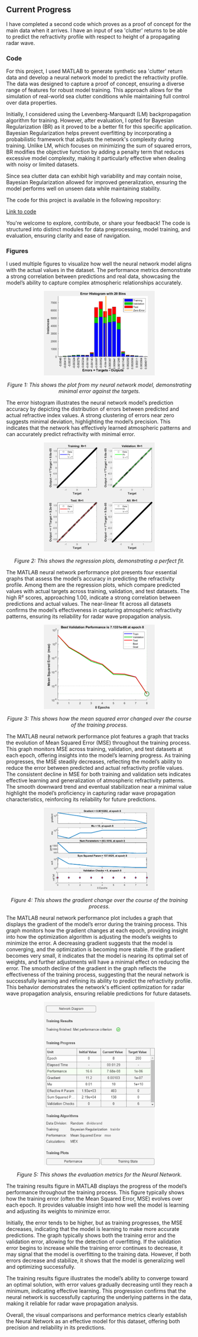 ## Current Progress

I have completed a second code which proves as a proof of concept for the main data when it arrives. I have an input of sea 'clutter' returns to be able to predict the refractivity profile with respect to height of a propagating radar wave.

### Code
For this project, I used MATLAB to generate synthetic sea 'clutter' return data and develop a neural network model to predict the refractivity profile. The data was designed to capture a proof of concept, ensuring a diverse range of features for robust model training. This approach allows for the simulation of real-world sea clutter conditions while maintaining full control over data properties.

Initially, I considered using the Levenberg-Marquardt (LM) backpropagation algorithm for training. However, after evaluation, I opted for Bayesian Regularization (BR) as it proved to be a better fit for this specific application. Bayesian Regularization helps prevent overfitting by incorporating a probabilistic framework that adjusts the network's complexity during training. Unlike LM, which focuses on minimizing the sum of squared errors, BR modifies the objective function by adding a penalty term that reduces excessive model complexity, making it particularly effective when dealing with noisy or limited datasets.

Since sea clutter data can exhibit high variability and may contain noise, Bayesian Regularization allowed for improved generalization, ensuring the model performs well on unseen data while maintaining stability.

The code for this project is available in the following repository:

[Link to code](./Code/Neural_Net2.m/)

You're welcome to explore, contribute, or share your feedback! The code is structured into distinct modules for data preprocessing, model training, and evaluation, ensuring clarity and ease of navigation.



### Figures

I used multiple figures to visualize how well the neural network model aligns with the actual values in the dataset. The performance metrics demonstrate a strong correlation between predictions and real data, showcasing the model’s ability to capture complex atmospheric relationships accurately.

<p align="center">
  <img src="Figures/errors2.png" alt="Plot Description" width="300"/>
</p>

<p align="center"><em>Figure 1: This shows the plot from my neural network model, demonstrating minimal error against the targets.</em></p>

The error histogram illustrates the neural network model’s prediction accuracy by depicting the distribution of errors between predicted and actual refractive index values. A strong clustering of errors near zero suggests minimal deviation, highlighting the model’s precision. This indicates that the network has effectively learned atmospheric patterns and can accurately predict refractivity with minimal error.

<p align="center">
  <img src="Figures/rscore2.png" alt="Plot Description" width="300"/>
</p>

<p align="center"><em>Figure 2: This shows the regression plots, demonstrating a perfect fit.</em></p>

The MATLAB neural network performance plot presents four essential graphs that assess the model’s accuracy in predicting the refractivity profile. Among them are the regression plots, which compare predicted values with actual targets across training, validation, and test datasets. The high R² scores, approaching 1.00, indicate a strong correlation between predictions and actual values. The near-linear fit across all datasets confirms the model’s effectiveness in capturing atmospheric refractivity patterns, ensuring its reliability for radar wave propagation analysis.

<p align="center">
  <img src="Figures/epoch2.png" alt="Plot Description" width="300"/>
</p>

<p align="center"><em>Figure 3: This shows how the mean squared error changed over the course of the training process.</em></p>

The MATLAB neural network performance plot features a graph that tracks the evolution of Mean Squared Error (MSE) throughout the training process. This graph monitors MSE across training, validation, and test datasets at each epoch, offering insights into the model’s learning progress. As training progresses, the MSE steadily decreases, reflecting the model’s ability to reduce the error between predicted and actual refractivity profile values. The consistent decline in MSE for both training and validation sets indicates effective learning and generalization of atmospheric refractivity patterns. The smooth downward trend and eventual stabilization near a minimal value highlight the model’s proficiency in capturing radar wave propagation characteristics, reinforcing its reliability for future predictions.

<p align="center">
  <img src="Figures/gradient2.png" alt="Plot Description" width="300"/>
</p>

<p align="center"><em>Figure 4: This shows the gradient change over the course of the training process.</em></p>

The MATLAB neural network performance plot includes a graph that displays the gradient of the model’s error during the training process. This graph monitors how the gradient changes at each epoch, providing insight into how the optimization algorithm is adjusting the model’s weights to minimize the error. A decreasing gradient suggests that the model is converging, and the optimization is becoming more stable. If the gradient becomes very small, it indicates that the model is nearing its optimal set of weights, and further adjustments will have a minimal effect on reducing the error. The smooth decline of the gradient in the graph reflects the effectiveness of the training process, suggesting that the neural network is successfully learning and refining its ability to predict the refractivity profile. This behavior demonstrates the network's efficient optimization for radar wave propagation analysis, ensuring reliable predictions for future datasets.

<p align="center">
  <img src="Figures/evaluation2.png" alt="Plot Description" width="300"/>
</p>

<p align="center"><em>Figure 5: This shows the evaluation metrics for the Neural Network.</em></p>

The training results figure in MATLAB displays the progress of the model’s performance throughout the training process. This figure typically shows how the training error (often the Mean Squared Error, MSE) evolves over each epoch. It provides valuable insight into how well the model is learning and adjusting its weights to minimize error.

Initially, the error tends to be higher, but as training progresses, the MSE decreases, indicating that the model is learning to make more accurate predictions. The graph typically shows both the training error and the validation error, allowing for the detection of overfitting. If the validation error begins to increase while the training error continues to decrease, it may signal that the model is overfitting to the training data. However, if both errors decrease and stabilize, it shows that the model is generalizing well and optimizing successfully.

The training results figure illustrates the model’s ability to converge toward an optimal solution, with error values gradually decreasing until they reach a minimum, indicating effective learning. This progression confirms that the neural network is successfully capturing the underlying patterns in the data, making it reliable for radar wave propagation analysis.

Overall, the visual comparisons and performance metrics clearly establish the Neural Network as an effective model for this dataset, offering both precision and reliability in its predictions.
